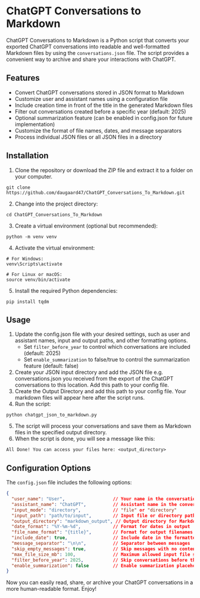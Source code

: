 # ChatGPT Conversations to Markdown
ChatGPT Conversations to Markdown is a Python script that converts your exported ChatGPT conversations into readable and well-formatted Markdown files by using the `conversations.json` file. The script provides a convenient way to archive and share your interactions with ChatGPT.

## Features
* Convert ChatGPT conversations stored in JSON format to Markdown
* Customize user and assistant names using a configuration file
* Include creation time in front of the title in the generated Markdown files
* Filter out conversations created before a specific year (default: 2025)
* Optional summarization feature (can be enabled in config.json for future implementation)
* Customize the format of file names, dates, and message separators
* Process individual JSON files or all JSON files in a directory

## Installation
1. Clone the repository or download the ZIP file and extract it to a folder on your computer.
```
git clone https://github.com/daugaard47/ChatGPT_Conversations_To_Markdown.git
```
2. Change into the project directory:
```
cd ChatGPT_Conversations_To_Markdown
```
3. Create a virtual environment (optional but recommended):
```
python -m venv venv
```
4. Activate the virtual environment:
```
# For Windows:
venv\Scripts\activate

# For Linux or macOS:
source venv/bin/activate
```

5. Install the required Python dependencies:
```
pip install tqdm
```

## Usage
1. Update the config.json file with your desired settings, such as user and assistant names, input and output paths, and other formatting options.
   - Set `filter_before_year` to control which conversations are included (default: 2025)
   - Set `enable_summarization` to false/true to control the summarization feature (default: false)
2. Create your JSON input directory and add the JSON file e.g. conversations.json you received from the export of the ChatGPT conversations to this location. Add this path to your config file.
3. Create the Output Directory and add this path to your config file. Your markdown files will appear here after the script runs.
4. Run the script:
```
python chatgpt_json_to_markdown.py
```
5. The script will process your conversations and save them as Markdown files in the specified output directory.
6. When the script is done, you will see a message like this:
```
All Done! You can access your files here: <output_directory>
```

## Configuration Options
The `config.json` file includes the following options:

```json
{
  "user_name": "User",                  // Your name in the conversations
  "assistant_name": "ChatGPT",          // Assistant name in the conversations
  "input_mode": "directory",            // "file" or "directory"
  "input_path": "path/to/input",        // Input file or directory path
  "output_directory": "markdown_output", // Output directory for Markdown files
  "date_format": "%Y-%m-%d",            // Format for dates in output
  "file_name_format": "{title}",        // Format for output filenames
  "include_date": true,                 // Include date in the formatted output
  "message_separator": "\n\n",          // Separator between messages
  "skip_empty_messages": true,          // Skip messages with no content
  "max_file_size_mb": 100,              // Maximum allowed input file size
  "filter_before_year": 2025,           // Skip conversations before this year
  "enable_summarization": false         // Enable summarization placeholder
}
```

Now you can easily read, share, or archive your ChatGPT conversations in a more human-readable format. Enjoy!
